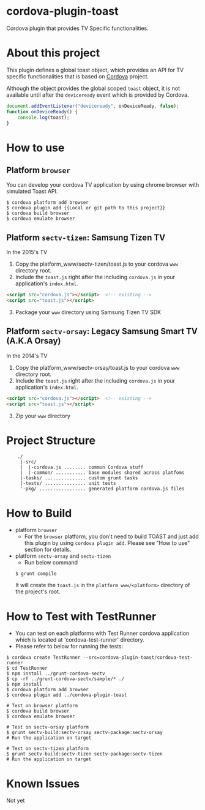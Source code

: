 # cordova-plugin-toast
Cordova plugin that provides TV Specific functionalities.

# About this project
This plugin defines a global toast object, which provides an API for TV specific functionalities that is based on [Cordova](https://cordova.apache.org/) project.

Although the object provides the global scoped `toast` object, it is not available until after the `deviceready` event which is provided by Cordova.
```javascript
document.addEventListener("deviceready", onDeviceReady, false);
function onDeviceReady() {
    console.log(toast);
}
```

# How to use
## Platform `browser`
You can develop your cordova TV application by using chrome browser with simulated Toast API.
```shell
$ cordova platform add browser
$ cordova plugin add {{Local or git path to this project}}
$ cordova build browser
$ cordova emulate browser
```

## Platform `sectv-tizen`: Samsung Tizen TV
In the 2015's TV
1. Copy the platform_www/sectv-tizen/toast.js to your cordova `www` directory root.
2. Include the `toast.js` right after the including `cordova.js` in your application's `index.html`.
```HTML
<script src="cordova.js"></script>	<!-- existing -->
<script src="toast.js"></script>
```
3. Package your `www` directory using Samsung Tizen TV SDK

## Platform `sectv-orsay`: Legacy Samsung Smart TV (A.K.A Orsay)
In the 2014's TV
1. Copy the platform_www/sectv-orsay/toast.js to your cordova `www` directory root.
2. Include the `toast.js` right after the including `cordova.js` in your application's `index.html`.
```HTML
<script src="cordova.js"></script>	<!-- existing -->
<script src="toast.js"></script>
```
3. Zip your `www` directory

# Project Structure
```
    ./
     |-src/
     |  |-cordova.js ........ common Cordova stuff
     |  |-common/ ........... base modules shared across platfoms
     |-tasks/ ............... custom grunt tasks
     |-tests/ ............... unit tests
     '-pkg/ ................. generated platform cordova.js files
```

# How to Build
* platform `browser`
	* For the `browser` platform, you don't need to build TOAST and just add this plugin by using `cordova plugin add`. Please see "How to use" section for details.
* platform `sectv-orsay` and `sectv-tizen`
	* Run below command
	```
	$ grunt compile
	```
	It will create the `toast.js` in the `platform_www/<platform>` directory of the project's root.

# How to Test with TestRunner
* You can test on each platforms with Test Runner cordova application which is located at 'cordova-test-runner' directory.
* Please refer to below for running the tests:

```shell
$ cordova create TestRunner --src=cordova-plugin-toast/cordova-test-runner
$ cd TestRunner
$ npm install ../grunt-cordova-sectv
$ cp -rf ../grunt-cordova-sectv/sample/* ./
$ npm install
$ cordova platform add browser
$ cordova plugin add ../cordova-plugin-toast

# Test on browser platform
$ cordova build browser
$ cordova emulate browser

# Test on sectv-orsay platform
$ grunt sectv-build:sectv-orsay sectv-package:sectv-orsay
# Run the application on target

# Test on sectv-tizen platform
$ grunt sectv-build:sectv-tizen sectv-package:sectv-tizen
# Run the application on target
```

# Known Issues
Not yet